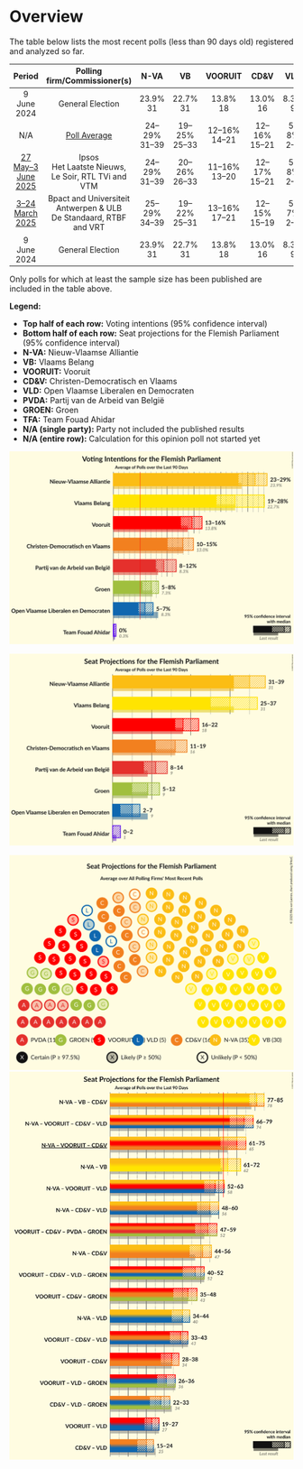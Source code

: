 # Overview

The table below lists the most recent polls (less than 90 days old) registered and analyzed so far.

| Period     | Polling firm/Commissioner(s) | N-VA | VB | VOORUIT | CD&V | VLD | PVDA | GROEN | TFA |
|:----------:|:----------------------------:|:--:|:--:|:--:|:--:|:--:|:--:|:--:|:--:|
| 9 June 2024 | General Election | 23.9% <br> 31 | 22.7% <br> 31 | 13.8% <br> 18 | 13.0% <br> 16 | 8.3% <br> 9 | 8.3% <br> 9 | 7.3% <br> 9 | 0.3% <br> 1 |
| N/A | [Poll Average](average.html) | 24–29% <br> 31–39 | 19–25% <br> 25–33 | 12–16% <br> 14–21 | 12–16% <br> 15–21 | 5–8% <br> 2–8 | 8–11% <br> 7–13 | 6–9% <br> 6–12 | 0% <br> 0–2 |
| [27 May–3 June 2025](2025-06-03-Ipsos.html) | Ipsos <br> Het Laatste Nieuws, Le Soir, RTL TVi and VTM | 24–29% <br> 31–39 | 20–26% <br> 26–33 | 11–16% <br> 13–20 | 12–17% <br> 15–21 | 5–8% <br> 2–8 | 7–11% <br> 7–14 | 6–9% <br> 6–12 | 0–1% <br> 0–3 |
| [3–24 March 2025](2025-03-24-BpactandUniversiteitAntwerpenULB.html) | Bpact and Universiteit Antwerpen & ULB <br> De Standaard, RTBF and VRT | 25–29% <br> 34–39 | 19–22% <br> 25–31 | 13–16% <br> 17–21 | 12–15% <br> 15–19 | 5–7% <br> 2–7 | 8–10% <br> 7–13 | 6–9% <br> 7–12 | 0% <br> 0–1 |
| 9 June 2024 | General Election | 23.9% <br> 31 | 22.7% <br> 31 | 13.8% <br> 18 | 13.0% <br> 16 | 8.3% <br> 9 | 8.3% <br> 9 | 7.3% <br> 9 | 0.3% <br> 1 |

Only polls for which at least the sample size has been published are included in the table above.

**Legend:**
+ **Top half of each row:** Voting intentions (95% confidence interval)
+ **Bottom half of each row:** Seat projections for the Flemish Parliament (95% confidence interval)
+ **N-VA:** Nieuw-Vlaamse Alliantie
+ **VB:** Vlaams Belang
+ **VOORUIT:** Vooruit
+ **CD&V:** Christen-Democratisch en Vlaams
+ **VLD:** Open Vlaamse Liberalen en Democraten
+ **PVDA:** Partij van de Arbeid van België
+ **GROEN:** Groen
+ **TFA:** Team Fouad Ahidar
+ **N/A (single party):** Party not included the published results
+ **N/A (entire row):** Calculation for this opinion poll not started yet


![Graph with voting intentions not yet produced](average.png "Voting Intentions")

![Graph with seats not yet produced](average-seats.png "Seats")

![Graph with seating plan not yet produced](average-seating-plan.png "Seating Plan")
![Graph with coalitions seats not yet produced](average-coalitions-seats.png "Coalitions Seats")
